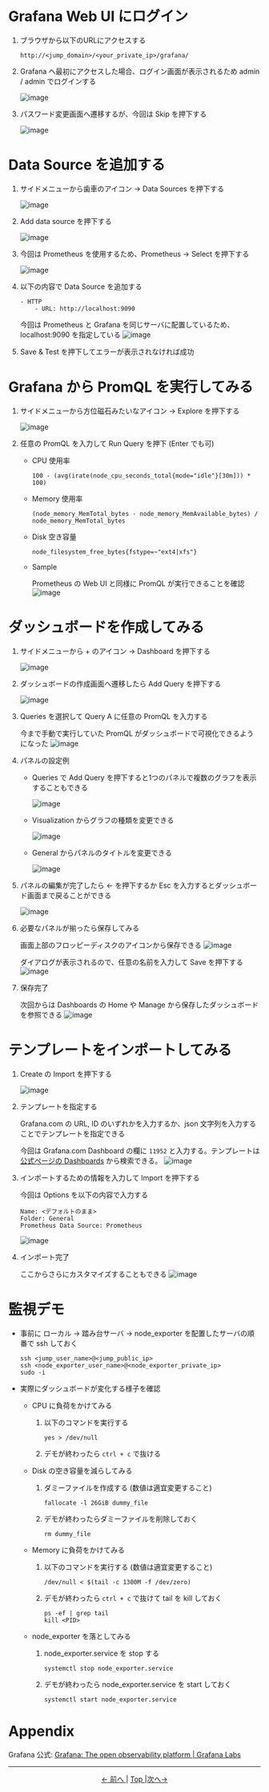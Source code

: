 # Grafana Web UI にログイン

1. ブラウザから以下のURLにアクセスする

    ```
    http://<jump_domain>/<your_private_ip>/grafana/
    ```

2. Grafana へ最初にアクセスした場合、ログイン画面が表示されるため admin / admin でログインする

    ![image](https://user-images.githubusercontent.com/63433549/79427916-628d3c80-8000-11ea-86fc-c04b3ddcdca1.png)

3. パスワード変更画面へ遷移するが、今回は Skip を押下する

    ![image](https://user-images.githubusercontent.com/63433549/79428463-25757a00-8001-11ea-824a-57f635c21d90.png)

# Data Source を追加する

1. サイドメニューから歯車のアイコン → Data Sources を押下する

    ![image](https://user-images.githubusercontent.com/63433549/79428843-b3e9fb80-8001-11ea-8055-2e06396d8558.png)

2. Add data source を押下する

    ![image](https://user-images.githubusercontent.com/63433549/79429127-15aa6580-8002-11ea-9817-5e4fa2733364.png)

3. 今回は Prometheus を使用するため、Prometheus → Select を押下する

    ![image](https://user-images.githubusercontent.com/63433549/79429426-746fdf00-8002-11ea-8b43-9265412c7658.png)

4. 以下の内容で Data Source を追加する

    ```
    - HTTP
        - URL: http://localhost:9090
    ```

    今回は Prometheus と Grafana を同じサーバに配置しているため、localhost:9090 を指定している
    ![image](https://user-images.githubusercontent.com/63433549/79429978-345d2c00-8003-11ea-88d4-bc9ae65394c5.png)

5. Save & Test を押下してエラーが表示されなければ成功

# Grafana から PromQL を実行してみる

1. サイドメニューから方位磁石みたいなアイコン → Explore を押下する

    ![image](https://user-images.githubusercontent.com/63433549/79431077-e47f6480-8004-11ea-8432-9c0700a5b427.png)

2. 任意の PromQL を入力して Run Query を押下 (Enter でも可)

    - CPU 使用率

        ```
        100 - (avg(irate(node_cpu_seconds_total{mode="idle"}[30m])) * 100)
        ```

    - Memory 使用率

        ```
        (node_memory_MemTotal_bytes - node_memory_MemAvailable_bytes) / node_memory_MemTotal_bytes
        ```

    - Disk 空き容量

        ```
        node_filesystem_free_bytes{fstype=~"ext4|xfs"}
        ```

    - Sample

        Prometheus の Web UI と同様に PromQL が実行できることを確認
        ![image](https://user-images.githubusercontent.com/63433549/79431528-88691000-8005-11ea-97e6-89613189efe9.png)

# ダッシュボードを作成してみる

1. サイドメニューから + のアイコン → Dashboard を押下する

    ![image](https://user-images.githubusercontent.com/63433549/79518298-b3964280-808b-11ea-83ae-8900bfc14be0.png)

2. ダッシュボードの作成画面へ遷移したら Add Query を押下する

    ![image](https://user-images.githubusercontent.com/63433549/79518471-21db0500-808c-11ea-9d6c-badc60986a0d.png)

3. Queries を選択して Query A に任意の PromQL を入力する

    今まで手動で実行していた PromQL がダッシュボードで可視化できるようになった
    ![image](https://user-images.githubusercontent.com/63433549/79518754-d543f980-808c-11ea-85ca-429329e6ffc0.png)

4. パネルの設定例

    - Queries で Add Query を押下すると1つのパネルで複数のグラフを表示することもできる

        ![image](https://user-images.githubusercontent.com/63433549/79528841-04b33000-80a6-11ea-93e0-1b67848971c3.png)

    - Visualization からグラフの種類を変更できる

        ![image](https://user-images.githubusercontent.com/63433549/79522442-b21e4780-8096-11ea-8202-2e5ba0253583.png)

    - General からパネルのタイトルを変更できる

        ![image](https://user-images.githubusercontent.com/63433549/79528598-5d35fd80-80a5-11ea-8c5f-8372e8f0d31e.png)

5. パネルの編集が完了したら ← を押下するか Esc を入力するとダッシュボード画面まで戻ることができる

    ![image](https://user-images.githubusercontent.com/63433549/79522862-c7e03c80-8097-11ea-8d86-945e000c7eab.png)

6. 必要なパネルが揃ったら保存してみる

    画面上部のフロッピーディスクのアイコンから保存できる
    ![image](https://user-images.githubusercontent.com/63433549/79522995-1e4d7b00-8098-11ea-9cfb-1638c5098423.png)

    ダイアログが表示されるので、任意の名前を入力して Save を押下する
    ![image](https://user-images.githubusercontent.com/63433549/79523258-aa5fa280-8098-11ea-8074-30b4f052b160.png)

7. 保存完了

    次回からは Dashboards の Home や Manage から保存したダッシュボードを参照できる
    ![image](https://user-images.githubusercontent.com/63433549/79523418-0de9d000-8099-11ea-955b-a234fed68a77.png)

# テンプレートをインポートしてみる

1. Create の Import を押下する

    ![image](https://user-images.githubusercontent.com/63433549/79523636-9d8f7e80-8099-11ea-9044-e3d450bc2809.png)

2. テンプレートを指定する

    Grafana.com の URL, ID のいずれかを入力するか、json 文字列を入力することでテンプレートを指定できる

    今回は Grafana.com Dashboard の欄に `11952` と入力する。テンプレートは [公式ページの Dashboards](https://grafana.com/grafana/dashboards?orderBy=name&direction=asc) から検索できる。
    ![image](https://user-images.githubusercontent.com/63433549/79523834-fe1ebb80-8099-11ea-9fec-fb6cc5fe1639.png)

3. インポートするための情報を入力して Import を押下する

    今回は Options を以下の内容で入力する

    ```
    Name: <デフォルトのまま>
    Folder: General
    Prometheus Data Source: Prometheus
    ```

    ![image](https://user-images.githubusercontent.com/63433549/79524419-76d24780-809b-11ea-8352-ae40d5b1cc22.png)

4. インポート完了

    ここからさらにカスタマイズすることもできる
    ![image](https://user-images.githubusercontent.com/63433549/79524843-78503f80-809c-11ea-96cb-b888250c6ca6.png)

# 監視デモ

- 事前に ローカル → 踏み台サーバ → node_exporter を配置したサーバの順番で ssh しておく

    ```
    ssh <jump_user_name>@<jump_public_ip>
    ssh <node_exporter_user_name>@<node_exporter_private_ip>
    sudo -i
    ```

- 実際にダッシュボードが変化する様子を確認

    -  CPU に負荷をかけてみる

        1. 以下のコマンドを実行する

            ```
            yes > /dev/null
            ```

        2. デモが終わったら `ctrl + c` で抜ける

    - Disk の空き容量を減らしてみる

        1. ダミーファイルを作成する (数値は適宜変更すること)

            ```
            fallocate -l 26GiB dummy_file
            ```

        2. デモが終わったらダミーファイルを削除しておく

            ```
            rm dummy_file
            ```

    - Memory に負荷をかけてみる

        1. 以下のコマンドを実行する (数値は適宜変更すること)

            ```
            /dev/null < $(tail -c 1300M -f /dev/zero)
            ```

        2. デモが終わったら `ctrl + c` で抜けて tail を kill しておく

            ```
            ps -ef | grep tail
            kill <PID>
            ```

    - node_exporter を落としてみる

        1. node_exporter.service を stop する

            ```
            systemctl stop node_exporter.service
            ```

        2. デモが終わったら node_exporter.service を start しておく

            ```
            systemctl start node_exporter.service
            ```

# Appendix

Grafana 公式: [Grafana: The open observability platform \| Grafana Labs](https://grafana.com/)

---

<p style="text-align:center"> <a href="./prometheus_settings."><- 前へ </a> | <a href="../"> Top </a> |<a href="./alert_setting">次へ-> </a></p>
